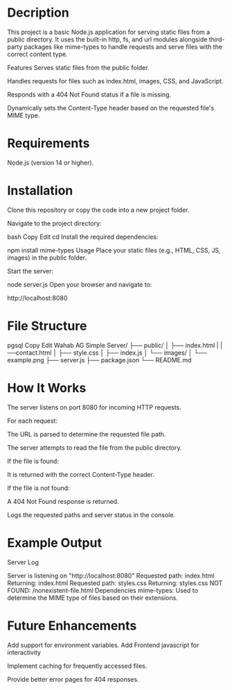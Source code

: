 # Decription
This project is a basic Node.js application for serving static files from a public directory. It uses the built-in http, fs, and url modules alongside third-party packages like mime-types to handle requests and serve files with the correct content type.

Features
Serves static files from the public folder.

Handles requests for files such as index.html, images, CSS, and JavaScript.

Responds with a 404 Not Found status if a file is missing.

Dynamically sets the Content-Type header based on the requested file's MIME type.

# Requirements
Node.js (version 14 or higher).

# Installation
Clone this repository or copy the code into a new project folder.

Navigate to the project directory:

bash
Copy
Edit
cd <WahabAG Simple Server>
Install the required dependencies:


npm install mime-types
Usage
Place your static files (e.g., HTML, CSS, JS, images) in the public folder.

Start the server:


node server.js
Open your browser and navigate to:


http://localhost:8080
# File Structure
pgsql
Copy
Edit
Wahab AG Simple Server/
├── public/
│   ├── index.html
|   |──contact.html
│   ├── style.css
│   ├── index.js
│   └── images/
│       └── example.png
├── server.js
├── package.json
└── README.md
# How It Works
The server listens on port 8080 for incoming HTTP requests.

For each request:

The URL is parsed to determine the requested file path.

The server attempts to read the file from the public directory.

If the file is found:

It is returned with the correct Content-Type header.

If the file is not found:

A 404 Not Found response is returned.

Logs the requested paths and server status in the console.

# Example Output
Server Log

Server is listening on "http://localhost:8080"
Requested path: index.html
Returning: index.html
Requested path: styles.css
Returning: styles.css
NOT FOUND: /nonexistent-file.html
Dependencies
mime-types: Used to determine the MIME type of files based on their extensions.

# Future Enhancements
Add support for environment variables.
Add Frontend javascript for interactivity

Implement caching for frequently accessed files.

Provide better error pages for 404 responses.

